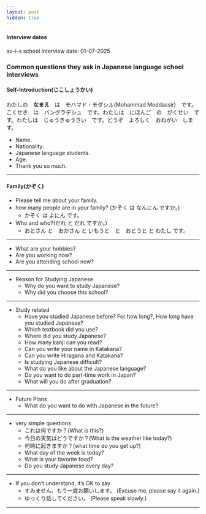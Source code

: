```yaml
---
layout: post
hidden: true
---
```

#### Interview dates
ao-i-s school interview date: 01-07-2025

### **Common questions they ask in Japanese language school interviews**

#### **Self-Introduction(じこしょうかい)**

わたしの　**なまえ**　は　モハマド・モダシル(Mohammad Moddassir)　です。こくせき　は　バングラデシュ　です。わたしは　にほんご　の　がくせい　です。わたしは　じゅうきゅうさい　です。どうぞ　よろしく　おねがい　します。

- Name.
- Nationality.
- Japanese language students.
- Age.
- Thank you so much.

----

#### **Family(かぞく)**
- Please tell me about your family.
- how many people are in your family? (かぞく は なんにん ですか。)
    - かぞく は よにん です。
- Who and who?(だれ と だれ ですか。)
    - おとさん と　おかさん と いもうと　と　おとうと と わたし です。


----



- What are your hobbies?
- Are you working now?
- Are you attending school now?



----

- Reason for Studying Japanese
    - Why do you want to study Japanese?
    - Why did you choose this school?

----

- Study related
    - Have you studied Japanese before? For how long?, How long have you studied Japanese?
    - Which textbook did you use?
    - Where did you study Japanese?
    - How many kanji can you read?
    - Can you write your name in Katakana?
    - Can you write Hiragana and Katakana?
    - Is studying Japanese difficult?
    - What do you like about the Japanese language?
    - Do you want to do part-time work in Japan?
    - What will you do after graduation?

----

- Future Plans
    - What do you want to do with Japanese in the future?

----

- very simple questions
    - これは何ですか？(What is this?)
    - 今日の天気はどうですか？(What is the weather like today?)
    - 何時に起きますか？(what time do you get up?)
    - What day of the week is today?
    - What is your favorite food?
    - Do you study Japanese every day?

----

- If you don’t understand, it’s OK to say
    - すみません、もう一度お願いします。 (Excuse me, please say it again.)
    - ゆっくり話してください。 (Please speak slowly.)

----